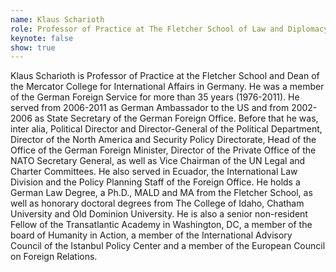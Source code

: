 ```yaml
---
name: Klaus Scharioth
role: Professor of Practice at The Fletcher School of Law and Diplomacy and Dean of the Mercator College for International Affairs in Germany
keynote: false
show: true
---
```


Klaus Scharioth is Professor of Practice at the Fletcher School and Dean of the Mercator College for International Affairs in Germany. He was a member of the German Foreign Service for more than 35 years (1976-2011). He served from 2006-2011 as German Ambassador to the US and from 2002-2006 as State Secretary of the German Foreign Office. Before that he was, inter alia, Political Director and Director-General of the Political Department, Director of the North America and Security Policy Directorate, Head of the Office of the German Foreign Minister, Director of the Private Office of the NATO Secretary General, as well as Vice Chairman of the UN Legal and Charter Committees. He also served in Ecuador, the International Law Division
and the Policy Planning Staff of the Foreign Office. He holds a German Law Degree, a Ph.D., MALD and MA from the Fletcher School, as well as honorary doctoral degrees from The College of Idaho, Chatham University and Old Dominion University. He is also a senior non-resident Fellow of the Transatlantic Academy in Washington, DC, a member of the board of Humanity in Action, a member of the International Advisory Council of the Istanbul Policy Center and a member of the European Council on Foreign Relations.